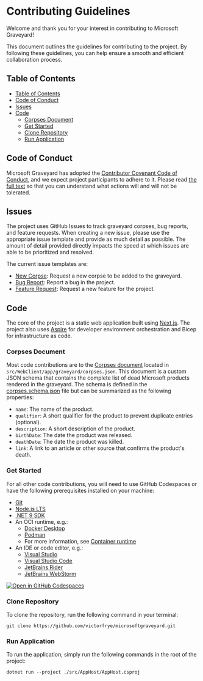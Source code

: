 # Contributing Guidelines

Welcome and thank you for your interest in contributing to Microsoft Graveyard!

This document outlines the guidelines for contributing to the project. By following these guidelines, you can help ensure a smooth and efficient collaboration process.

## Table of Contents

- [Table of Contents](#table-of-contents)
- [Code of Conduct](#code-of-conduct)
- [Issues](#issues)
- [Code](#code)
  - [Corpses Document](#corpses-document)
  - [Get Started](#get-started)
  - [Clone Repository](#clone-repository)
  - [Run Application](#run-application)

## Code of Conduct

Microsoft Graveyard has adopted the [Contributor Covenant Code of Conduct](https://www.contributor-covenant.org/), and we expect project participants to adhere to it. Please read [the full text](./CODE_OF_CONDUCT.md) so that you can understand what actions will and will not be tolerated.

## Issues

The project uses GitHub Issues to track graveyard corpses, bug reports, and feature requests. When creating a new issue, please use the appropriate issue template and provide as much detail as possible. The amount of detail provided directly impacts the speed at which issues are able to be prioritized and resolved.

The current issue templates are:

- [New Corpse](./ISSUE_TEMPLATE/1_new_corpse.md): Request a new corpse to be added to the graveyard.
- [Bug Report](./ISSUE_TEMPLATE/2_bug_report.md): Report a bug in the project.
- [Feature Request](./ISSUE_TEMPLATE/3_feature_request.md): Request a new feature for the project.

## Code

The core of the project is a static web application built using [Next.js](https://nextjs.org/). The project also uses [Aspire](https://dotnet.microsoft.com/apps/cloud) for developer environment orchestration and Bicep for infrastructure as code.

### Corpses Document

Most code contributions are to the [Corpses document](../src/WebClient/app/graveyard/corpses.json) located in `src/WebClient/app/graveyard/corpses.json`. This document is a custom JSON schema that contains the complete list of dead Microsoft products rendered in the graveyard. The schema is defined in the [corpses.schema.json](../files/corpses.schema.json) file but can be summarized as the following properties:

- `name`: The name of the product.
- `qualifier`: A short qualifier for the product to prevent duplicate entries (optional).
- `description`: A short description of the product.
- `birthDate`: The date the product was released.
- `deathDate`: The date the product was killed.
- `link`: A link to an article or other source that confirms the product's death.

### Get Started

For all other code contributions, you will need to use GitHub Codespaces or have the following prerequisites installed on your machine:

- [Git](https://git-scm.com/downloads)
- [Node.js LTS](https://nodejs.org/en/download/)
- [.NET 9 SDK](https://dotnet.microsoft.com/download/dotnet/9.0)
- An OCI runtime, e.g.:
  - [Docker Desktop](https://www.docker.com/products/docker-desktop)
  - [Podman](https://podman.io/)
  - For more information, see [Container runtime](https://learn.microsoft.com/en-us/dotnet/aspire/fundamentals/setup-tooling#container-runtime)
- An IDE or code editor, e.g.:
  - [Visual Studio](https://visualstudio.microsoft.com/vs/)
  - [Visual Studio Code](https://code.visualstudio.com/)
  - [JetBrains Rider](https://www.jetbrains.com/rider/)
  - [JetBrains WebStorm](https://www.jetbrains.com/webstorm/)

[![Open in GitHub Codespaces](https://github.com/codespaces/badge.svg)](https://github.com/codespaces/new?hide_repo_select=true&ref=main&repo=696807378)

### Clone Repository

To clone the repository, run the following command in your terminal:

```pwsh
git clone https://github.com/victorfrye/microsoftgraveyard.git
```

### Run Application

To run the application, simply run the following commands in the root of the project:

```pwsh
dotnet run --project ./src/AppHost/AppHost.csproj
```

